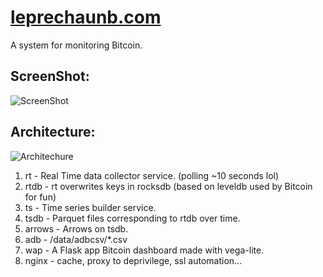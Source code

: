 # [leprechaunb.com](https://leprechaunb.com)

A system for monitoring Bitcoin.


## ScreenShot:
![ScreenShot](https://raw.github.com/JoelBondurant/leprechaunb/master/doc/img/bitcoin_arrows.png)

## Architecture:
![Architechure](https://raw.github.com/JoelBondurant/leprechaunb/master/doc/img/arch.jpg)

1. rt - Real Time data collector service. (polling ~10 seconds lol)
1. rtdb - rt overwrites keys in rocksdb (based on leveldb used by Bitcoin for fun)
1. ts - Time series builder service.
1. tsdb - Parquet files corresponding to rtdb over time.
1. arrows - Arrows on tsdb.
1. adb - /data/adbcsv/*.csv
1. wap - A Flask app Bitcoin dashboard made with vega-lite.
1. nginx - cache, proxy to deprivilege, ssl automation...

